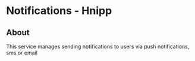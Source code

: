 # Notifications - Hnipp

## About

This service manages sending notifications to users via push notifications, sms or email
